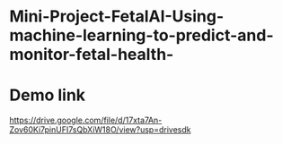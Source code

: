 # Mini-Project-FetalAI-Using-machine-learning-to-predict-and-monitor-fetal-health-
# Demo link
https://drive.google.com/file/d/17xta7An-Zov60Ki7pinUFI7sQbXiW18O/view?usp=drivesdk
